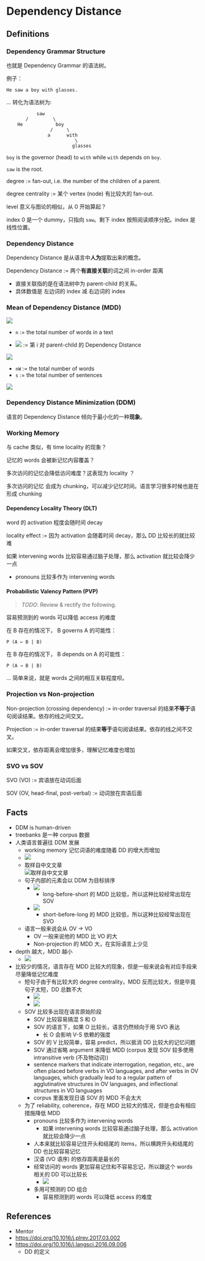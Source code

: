 # Dependency Distance

## Definitions

### Dependency Grammar Structure

也就是 Dependency Grammar 的语法树。

例子：

    He saw a boy with glasses.

... 转化为语法树为:

```
           saw
       /         \
    He            boy
                /     \
               a      with
                         \
                        glasses
```

`boy` is the governor (head) to `with` while `with` depends on `boy`.

`saw` is the root.

degree := fan-out, i.e. the number of the children of a parent.

degree centrality := 某个 vertex (node) 有比较大的 fan-out.

level 意义与图论的相似，从 0 开始算起？

index 0 是一个 dummy，只指向 `saw`。剩下 index 按照阅读顺序分配。index 是线性位置。

### Dependency Distance

Dependency Distance 是从语言中**人为**提取出来的概念。

Dependency Distance := 两个**有直接关联**的词之间 in-order 距离

-   直接关联指的是在语法树中为 parent-child 的关系。
-   具体数值是 左边词的 index 减 右边词的 index

### Mean of Dependency Distance (MDD)

<!-- $$
MDD (sentence) = \frac{1}{n - 1} * \sum_{i = 1}^{n} |DD_{i}|
$$ -->

<img src="https://latex.codecogs.com/gif.latex?MDD (sentence) = \frac{1}{n - 1} * \sum_{i = 1}^{n} |DD_{i}|" />

-   `n` := the total number of words in a text
<!-- - $DD_i$ := 第 i 对 parent-child 的 Dependency Distance -->
-   <img src="https://latex.codecogs.com/gif.latex?DD_i"/> := 第 i 对 parent-child 的 Dependency Distance

<!-- $$
MDD (text) = \frac{1}{nW - s} * \sum_{i = 1}^{nW} |DD_{i}|
$$ -->

<img src="https://latex.codecogs.com/gif.latex?MDD (text) = \frac{1}{nW - s} * \sum_{i = 1}^{nW} |DD_{i}|" />

-   `nW` := the total number of words
-   `s` := the total number of sentences

![](img/2020-12-11-01-59-06.png)

### Dependency Distance Minimization (DDM)

语言的 Dependency Distance 倾向于最小化的一种**现象**。

### Working Memory

与 cache 类似，有 time locality 的现象？

记忆的 words 会被新记忆内容覆盖？

多次访问的记忆会降低访问难度？这表现为 locality ？

多次访问的记忆 会成为 chunking，可以减少记忆时间。语言学习很多时候也是在形成 chunking

#### Dependency Locality Theory (DLT)

word 的 activation 程度会随时间 decay

locality effect := 因为 activation 会随着时间 decay，那么 DD 比较长的就比较难

如果 intervening words 比较容易通过脑子处理，那么 activation 就比较会降少一点

-   pronouns 比较多作为 intervening words

#### Probabilistic Valency Pattern (PVP)

> *TODO*: Review & rectify the following.

容易预测到的 words 可以降低 access 的难度

在 B 存在的情况下， B governs A 的可能性：

```
P (A ← B | B)
```

在 B 存在的情况下， B depends on A 的可能性：

```
P (A → B | B)
```

... 简单来说，就是 words 之间的相互关联程度呗。

### Projection vs Non-projection

Non-projection (crossing dependency) := in-order traversal 的结果**不等于**语句阅读结果。依存的线之间交叉。

Projection := in-order traversal 的结果**等于**语句阅读结果。依存的线之间不交叉。

如果交叉，依存距离会增加很多，理解记忆难度也增加

### SVO vs SOV

SVO (VO) := 宾语放在动词后面

SOV (OV, head-final, post-verbal) := 动词放在宾语后面

## Facts

-   DDM is human-driven
-   treebanks 是一种 corpus 数据
-   人类语言普遍往 DDM 发展
    -   working memory 记忆词语的难度随着 DD 的增大而增加
    -   ![](img/2020-12-10-22-44-50.png)
    -   取样自中文文章 <br>
        ![取样自中文文章](img/2020-12-10-22-46-35.png)
    -   句子内部的元素会以 DDM 为目标排序
        -   ![](img/2020-12-10-22-55-10.png)
            -   long-before-short 的 MDD 比较低，所以这种比较经常出现在 SOV
        -   ![](img/2020-12-10-22-56-13.png)
            -   short-before-long 的 MDD 比较低，所以这种比较经常出现在 SVO
    -   语言一般来说会从 OV -> VO
        -   OV 一般来说他的 MDD 比 VO 的大
        -   Non-projection 的 MDD 大，在实际语言上少见
-   depth 越大，MDD 越小
    -   ![](img/2020-12-10-23-04-29.png)
-   比较少的情况，语言存在 MDD 比较大的现象，但是一般来说会有对应手段来尽量降低记忆难度
    -   短句子由于有比较大的 degree centrality，MDD 反而比较大，但是毕竟句子太短，DD 总数不大
        -   ![](img/2020-12-10-23-21-09.png)
        -   ![](img/2020-12-10-23-21-24.png)
    -   SOV 比较多出现在语言原始阶段
        -   SOV 比较容易搞混 S 和 O
        -   SOV 的语言下，如果 O 比较长，语言仍然倾向于用 SVO 表达
            -   长 O 会影响 V-S 依赖的强度
        -   SOV 的 V 比较简单，容易 predict，所以抵消 DD 比较大的记忆问题
        -   SOV 通过省略 argument 来降低 MDD (corpus 发现 SOV 较多使用 intransitive verb (不及物动词))
        -   sentence markers that indicate interrogation, negation, etc., are often placed before verbs in VO languages, and after verbs in OV languages, which gradually lead to a regular pattern of agglutinative structures in OV languages, and inflectional structures in VO languages
        -   corpus 里面发现日语 SOV 的 MDD 不会太大
    -   为了 reliability, coherence，存在 MDD 比较大的情况，但是也会有相应措施降低 MDD
        -   pronouns 比较多作为 intervening words
            -   如果 intervening words 比较容易通过脑子处理，那么 activation 就比较会降少一点
        -   人本来就比较容易记住开头和结尾的 items，所以横跨开头和结尾的 DD 也比较容易记忆
        -   汉语 (VO 语序) 的依存距离是最长的
        -   经常访问的 words 更加容易记住和不容易忘记，所以跟这个 words 相关的 DD 可以比较长
            -   ![](img/2020-12-10-23-58-42.png)
        -   多用可预测的 DD 组合
            -   容易预测到的 words 可以降低 access 的难度

## References

-   Mentor
-   <https://doi.org/10.1016/j.plrev.2017.03.002>
-   <https://doi.org/10.1016/j.langsci.2016.09.006>
    -   DD 的定义